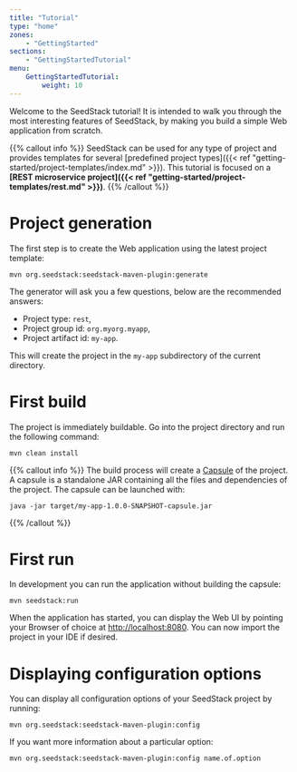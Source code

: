 ```yaml
---
title: "Tutorial"
type: "home"
zones:
    - "GettingStarted"
sections:
    - "GettingStartedTutorial"
menu:
    GettingStartedTutorial:
        weight: 10
---
```


Welcome to the SeedStack tutorial! It is intended to walk you through the most interesting features of SeedStack, by 
making you build a simple Web application from scratch.<!--more-->

{{% callout info %}}
SeedStack can be used for any type of project and provides templates for several [predefined project types]({{< ref "getting-started/project-templates/index.md" >}}).
This tutorial is focused on a **[REST microservice project]({{< ref "getting-started/project-templates/rest.md" >}})**.
{{% /callout %}}

# Project generation

The first step is to create the Web application using the latest project template:

```plain
mvn org.seedstack:seedstack-maven-plugin:generate
```
    
The generator will ask you a few questions, below are the recommended answers:

* Project type: `rest`,
* Project group id: `org.myorg.myapp`,
* Project artifact id: `my-app`.

This will create the project in the `my-app` subdirectory of the current directory.
 
# First build

The project is immediately buildable. Go into the project directory and run the following command:

```plain
mvn clean install
```

{{% callout info %}}
The build process will create a [Capsule](http://capsule.io) of the project. A capsule is a standalone JAR containing
all the files and dependencies of the project. The capsule can be launched with:

```plain
java -jar target/my-app-1.0.0-SNAPSHOT-capsule.jar
```    
{{% /callout %}}

# First run

In development you can run the application without building the capsule:
  
```plain
mvn seedstack:run
```
    
When the application has started, you can display the Web UI by pointing your Browser of choice at
[http://localhost:8080](http://localhost:8080). You can now import the project in your IDE if desired.

# Displaying configuration options
 
You can display all configuration options of your SeedStack project by running:

    mvn org.seedstack:seedstack-maven-plugin:config

If you want more information about a particular option:
 
    mvn org.seedstack:seedstack-maven-plugin:config name.of.option

